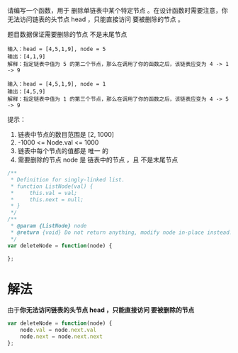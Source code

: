 请编写一个函数，用于 删除单链表中某个特定节点 。在设计函数时需要注意，你无法访问链表的头节点 head ，只能直接访问 要被删除的节点 。

题目数据保证需要删除的节点 不是末尾节点 

```
输入：head = [4,5,1,9], node = 5
输出：[4,1,9]
解释：指定链表中值为 5 的第二个节点，那么在调用了你的函数之后，该链表应变为 4 -> 1 -> 9
```

```
输入：head = [4,5,1,9], node = 1
输出：[4,5,9]
解释：指定链表中值为 1 的第三个节点，那么在调用了你的函数之后，该链表应变为 4 -> 5 -> 9
```

提示：

1. 链表中节点的数目范围是 [2, 1000]
2. -1000 <= Node.val <= 1000
3. 链表中每个节点的值都是 唯一 的
4. 需要删除的节点 node 是 链表中的节点 ，且 不是末尾节点


```js
/**
 * Definition for singly-linked list.
 * function ListNode(val) {
 *     this.val = val;
 *     this.next = null;
 * }
 */
/**
 * @param {ListNode} node
 * @return {void} Do not return anything, modify node in-place instead.
 */
var deleteNode = function(node) {

};
```


# 解法

由于**你无法访问链表的头节点 head ，只能直接访问 要被删除的节点**


```js
var deleteNode = function(node) {
    node.val = node.next.val
    node.next = node.next.next
};
```
